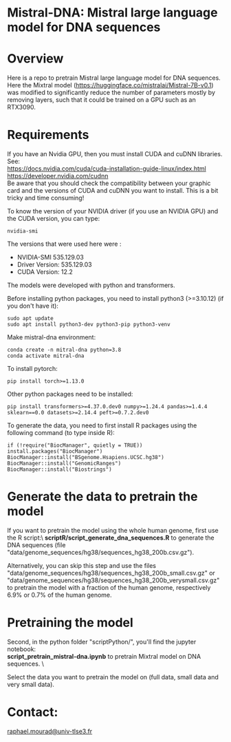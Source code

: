 # Mistral-DNA: Mistral large language model for DNA sequences

# Overview

Here is a repo to pretrain Mistral large language model for DNA sequences. Here the Mixtral model (https://huggingface.co/mistralai/Mistral-7B-v0.1) was modified to significantly reduce the number of parameters mostly by removing layers, such that it could be trained on a GPU such as an RTX3090.

# Requirements

If you have an Nvidia GPU, then you must install CUDA and cuDNN libraries. See:  
https://docs.nvidia.com/cuda/cuda-installation-guide-linux/index.html  
https://developer.nvidia.com/cudnn  
Be aware that you should check the compatibility between your graphic card and the versions of CUDA and cuDNN you want to install. 
This is a bit tricky and time consuming!

To know the version of your NVIDIA driver (if you use an NVIDIA GPU) and the CUDA version, you can type:  
```
nvidia-smi
```
The versions that were used here were : 
- NVIDIA-SMI 535.129.03
- Driver Version: 535.129.03
- CUDA Version: 12.2

The models were developed with python and transformers.  

Before installing python packages, you need to install python3 (>=3.10.12) (if you don't have it):  
```
sudo apt update
sudo apt install python3-dev python3-pip python3-venv
```

Make mistral-dna environment:  
```
conda create -n mitral-dna python=3.8
conda activate mitral-dna
```

To install pytorch:  
```
pip install torch>=1.13.0
```

Other python packages need to be installed:   
```
pip install transformers>=4.37.0.dev0 numpy>=1.24.4 pandas>=1.4.4 sklearn==0.0 datasets>=2.14.4 peft>=0.7.2.dev0
```

To generate the data, you need to first install R packages using the following command (to type inside R):
```
if (!require("BiocManager", quietly = TRUE))  
install.packages("BiocManager")  
BiocManager::install("BSgenome.Hsapiens.UCSC.hg38")  
BiocManager::install("GenomicRanges")
BiocManager::install("Biostrings")
```

# Generate the data to pretrain the model

If you want to pretrain the model using the whole human genome, first use the R script:\ 
**scriptR/script_generate_dna_sequences.R** to generate the DNA sequences (file "data/genome_sequences/hg38/sequences_hg38_200b.csv.gz"). 

Alternatively, you can skip this step and use the files "data/genome_sequences/hg38/sequences_hg38_200b_small.csv.gz" or "data/genome_sequences/hg38/sequences_hg38_200b_verysmall.csv.gz" to pretrain the model with a fraction of the human genome, respectively 6.9% or 0.7% of the human genome. 

# Pretraining the model

Second, in the python folder "scriptPython/", you'll find the jupyter notebook:\
**script_pretrain_mistral-dna.ipynb** to pretrain Mixtral model on DNA sequences. \\

Select the data you want to pretrain the model on (full data, small data and very small data).


# Contact: 
raphael.mourad@univ-tlse3.fr

